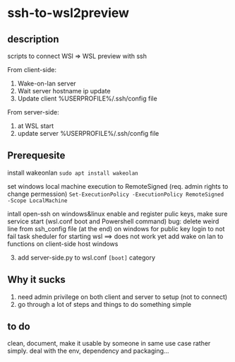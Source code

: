 # ssh-to-wsl2preview

## description

scripts to connect WSl => WSL preview with ssh

From client-side:
1. Wake-on-lan server
2. Wait server hostname ip update
3. Update client %USERPROFILE%/.ssh/config file

From server-side:
1. at WSL start
2. update server %USERPROFILE%/.ssh/config file



## Prerequesite
install wakeonlan
`sudo apt install wakeolan`

set windows local machine execution to RemoteSigned
(req. admin rights to change permession)
`Set-ExecutionPolicy -ExecutionPolicy RemoteSigned -Scope LocalMachine`

intall open-ssh on windows&linux enable and register pulic keys, make sure service start (wsl.conf boot and Powershell command)
bug: delete weird line from ssh_config file (at the end) on windows for public key login to not fail
task sheduler for starting wsl ==> does not work yet
add wake on lan to functions on client-side host windows

3. add server-side.py to wsl.conf `[boot]` category

## Why it sucks

1. need admin privilege on both client and server to setup (not to connect)
2. go through a lot of steps and things to do something simple

## to do
clean, document, make it usable by someone in same use case rather simply.
deal with the env, dependency and packaging...
